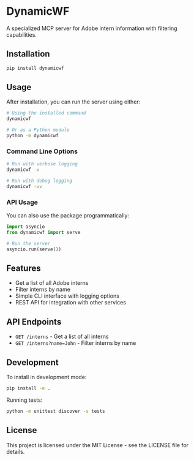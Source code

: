 # DynamicWF

A specialized MCP server for Adobe intern information with filtering capabilities.

## Installation

```bash
pip install dynamicwf
```

## Usage

After installation, you can run the server using either:

```bash
# Using the installed command
dynamicwf

# Or as a Python module
python -m dynamicwf
```

### Command Line Options

```bash
# Run with verbose logging
dynamicwf -v

# Run with debug logging
dynamicwf -vv
```

### API Usage

You can also use the package programmatically:

```python
import asyncio
from dynamicwf import serve

# Run the server
asyncio.run(serve())
```

## Features

- Get a list of all Adobe interns
- Filter interns by name
- Simple CLI interface with logging options
- REST API for integration with other services

## API Endpoints

- `GET /interns` - Get a list of all interns
- `GET /interns?name=John` - Filter interns by name

## Development

To install in development mode:

```bash
pip install -e .
```

Running tests:

```bash
python -m unittest discover -s tests
```

## License

This project is licensed under the MIT License - see the LICENSE file for details.
